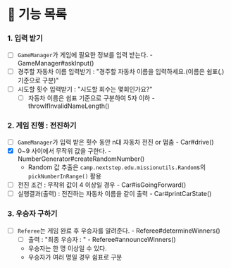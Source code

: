 # 🚀 기능 목록


### 1. 입력 받기
- [ ] `GameManager`가 게임에 필요한 정보를 입력 받는다. - GameManager#askInput()
- [ ] 경주할 자동차 이름 입력받기 : "경주할 자동차 이름을 입력하세요.(이름은 쉼표(,) 기준으로 구분)"
- [ ] 시도할 횟수 입력받기 : "시도할 회수는 몇회인가요?"
  - [ ] 자동차 이름은 쉼표 기준으로 구분하여 5자 이하 - throwIfInvalidNameLength()

### 2. 게임 진행 : 전진하기
- [ ] `GameManager`가 입력 받은 횟수 동안 n대 자동차 전진 or 멈춤 - Car#drive()
- [x] 0~9 사이에서 무작위 값을 구한다. - NumberGenerator#createRandomNumber()
  - Random 값 추출은 `camp.nextstep.edu.missionutils.Random`s의 `pickNumberInRange()` 활용
- [ ] 전진 조건 : 무작위 값이 4 이상일 경우 - Car#isGoingForward()
- [ ] 실행결과(출력) : 전진하는 자동차 이름을 같이 출력 - Car#printCarState()

### 3. 우승자 구하기
- [ ] `Referee`는 게임 완료 후 우승자를 알려준다. - Referee#determineWinners()
  - [ ] 출력 : "최종 우승자 : " - Referee#announceWinners()
  - 우승자는 한 명 이상일 수 있다.
  - 우승자가 여러 명일 경우 쉼표로 구분
